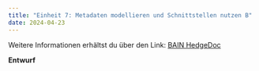 ```yaml
---
title: "Einheit 7: Metadaten modellieren und Schnittstellen nutzen B"
date: 2024-04-23
---
```

Weitere Informationen erhältst du über den Link: 
<a href="https://pad.gwdg.de/vv-Q4RDnQ22Gqc-EEgbewA#">BAIN HedgeDoc</a>

**Entwurf**
